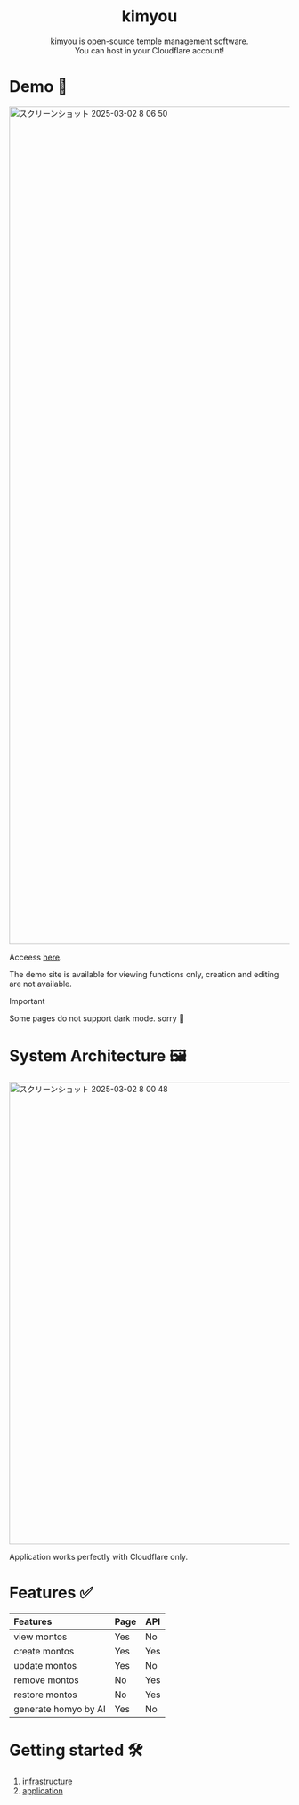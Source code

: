 <div align="center">
    <h1><b>kimyou</b></h1>
    <p>
        kimyou is open-source temple management software.
        <br />
        You can host in your Cloudflare account!
    </p>
</div>

# Demo 👀

<img width="1505" alt="スクリーンショット 2025-03-02 8 06 50" src="https://github.com/user-attachments/assets/51a42d75-302d-44f0-875b-08607f35bdcf" />

Acceess [here](https://kimyou-demo.ss49919201.workers.dev/).

The demo site is available for viewing functions only, creation and editing are not available.

> [!IMPORTANT]
> Some pages do not support dark mode. sorry 🙏

# System Architecture 🖼️

<img width="830" alt="スクリーンショット 2025-03-02 8 00 48" src="https://github.com/user-attachments/assets/58163e43-9362-4ceb-999b-45010cb0e2a8" />

Application works perfectly with Cloudflare only.

# Features ✅

| Features                                     | Page   | API |
| :------------------------------------------- | ------ | --- |
| view montos                                  | Yes    | No  |
| create montos                                | Yes    | Yes |
| update montos                                | Yes    | No  |
| remove montos                                | No     | Yes |
| restore montos                               | No     | Yes |
| generate homyo by AI                         | Yes    | No  |

# Getting started 🛠️

1. [infrastructure](https://github.com/ss49919201/kimyou/tree/main/infrastructure#getting-started)
2. [application](https://github.com/ss49919201/kimyou/tree/main/application#getting-started)
